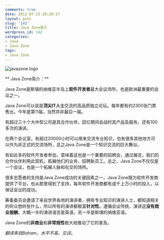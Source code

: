 ```yaml
---
comments: true
date: 2012-07-23 20:20:17
layout: post
slug: '142'
title: Java Zone简介
wordpress_id: 142
categories:
- Java
- Java Zone
tags:
- Java Zone
---
```


![javazone logo](http://baham.co/wp-content/uploads/2012/07/splashlogo-300x272.png)

** Java Zone简介：**

Java Zone是斯堪的纳维亚半岛上**软件开发者**最大会议场所，也是欧洲最重要的会议之一。

Java Zone可以说是**顶尖IT人士**交流的高品质独立论坛。每年都有约2300张门票售出，今年是第11届，当然并非最后一届。

有超过三十个大中型公司是其合作伙伴，回忆期间会战时其产品及服务，还有100多次的演讲。

在两个会议室，有超过20000小时可以用来交流专业知识，也有很多其他地方可以作为非正式的交流场所，总之Java Zone是一个知识交流的巨大舞台。

有如此多的软件开发者参加，意味着这也是一个重要的招聘会，通过展览，我们的合作伙伴利用此契机，拓展他们的业务、招聘新员工。总之，Java Zone不仅仅是一个会议，也是一个拓展人脉和社交的场所。

很多志愿者的支持是Java Zone成功的关键因素之一，Java Zone既为软件开发商提供了平台，也从那里得到了支持，每年软件开发商都有成千上万小时的投入，以保证会议的成功。

筹备委员会邀请了来自世界各地的演讲者，拥有专业知识的演讲人士，都知道相关的听众想听些什么，所以所有的演讲都极富**针对性**。遵循会议传统，演讲这**没有商业报酬**，大概一半的演讲语言是英语，另一半是斯堪的纳维亚语。

Java Zone的**非商业**和**非常规性**极大地推动了它的普及。

<!-- more -->

_翻译来自Baham，水平不高，见谅。_
